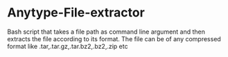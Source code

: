 # Anytype-File-extractor
Bash script that takes a file path as command line argument and then
extracts the file according to its format.
The file can be of any compressed format like .tar,.tar.gz,.tar.bz2,.bz2,.zip etc
